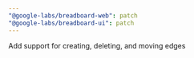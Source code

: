 ```yaml
---
"@google-labs/breadboard-web": patch
"@google-labs/breadboard-ui": patch
---
```


Add support for creating, deleting, and moving edges
